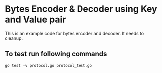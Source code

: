 # Bytes Encoder & Decoder using Key and Value pair

This is an example code for bytes encoder and decoder. It needs to cleanup.

## To test run following commands

```
go test -v protocol.go protocol_test.go
```
